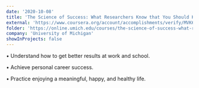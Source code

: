 ```yaml
---
date: '2020-10-08'
title: 'The Science of Success: What Researchers Know that You Should Know'
external: 'https://www.coursera.org/account/accomplishments/verify/MVK6KYFA6N52'
folder: 'https://online.umich.edu/courses/the-science-of-success-what-researchers-know-that-you-should-know/'
company: 'University of Michigan'
showInProjects: false
---
```


• Understand how to get better results at work and school.

• Achieve personal career success.

• Practice enjoying a meaningful, happy, and healthy life.

